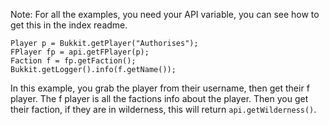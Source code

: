 Note: For all the examples, you need your API variable, you can see how to get this in the index readme.

```
Player p = Bukkit.getPlayer("Authorises");
FPlayer fp = api.getFPlayer(p);
Faction f = fp.getFaction();
Bukkit.getLogger().info(f.getName());
```

In this example, you grab the player from their username, then get their f player. The f player is all the factions info about the player. Then you get their faction, if they are in wilderness, this will return `api.getWilderness()`.
